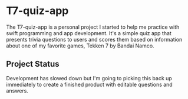 # T7-quiz-app

The T7-quiz-app is a personal project I started to help me practice with swift programming and app development.
It's a simple quiz app that presents trivia questions to users and scores them based on information about one of my favorite games, Tekken 7 by Bandai Namco.

## Project Status

Development has slowed down but I'm going to picking this back up immediately to create a finished product with editable questions and answers.
